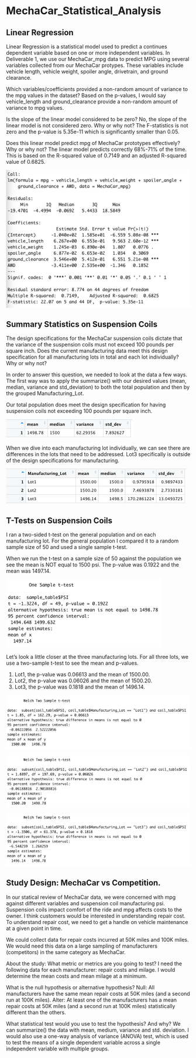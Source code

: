 # MechaCar_Statistical_Analysis

## Linear Regression 

Linear Regression is a statistical model used to predict a continues dependent variable based on one or more independent variables.  In Deliverable 1, we use our MechaCar_mpg data to predict MPG using several variables collected from our MechaCar protypes.  These variables include vehicle length, vehicle weight, spoiler angle, drivetrain, and ground clearance.  

Which variables/coefficients provided a non-random amount of variance to the mpg values in the dataset? Based on the p-values, I would say vehicle_length and ground_clearance provide a non-random amount of variance to mpg values.   

Is the slope of the linear model considered to be zero? No, the slope of the linear model is not considered zero.  Why or why not? The F-statistics is not zero and the p-value is 5.35e-11 which is significantly smaller than 0.05. 

Does this linear model predict mpg of MechaCar prototypes effectively? Why or why not? The linear model predicts correctly 68%-71% of the time.  This is based on the R-squared value of 0.7149 and an adjusted R-squared value of 0.6825.

![image](Linear_Model_Summary.png)



## Summary Statistics on Suspension Coils
The design specifications for the MechaCar suspension coils dictate that the variance of the suspension coils must not exceed 100 pounds per square inch. Does the current manufacturing data meet this design specification for all manufacturing lots in total and each lot individually? Why or why not?

In order to answer this question, we needed to look at the data a few ways.  The first way was to apply the summarize() with our desired values (mean, median, variance and std_deviation) to both the total population and then by the grouped Manufacturing_Lot.

Our total population does meet the design specification for having suspension coils not exceeding 100 pounds per square inch.

![image](total_summary.png)

When we dive into each manufacturing lot individually, we can see there are differences in the lots that need to be addressed.  Lot3 specifically is outside of the design specifications for manufacturing. 

![image](lot_summary.png)

## T-Tests on Suspension Coils

I ran a two-sided t-test on the general population and on each manufacturing lot.  For the general population I compared it to a random sample size of 50 and used a single sample t-test. 

When we run the t-test on a sample size of 50 against the population we see the mean is NOT equal to 1500 psi.  The p-value was 0.1922 and the mean was 1497.14.

![image](t-test.png)

Let’s look a little closer at the three manufacturing lots.  For all three lots, we use a two-sample t-test to see the mean and p-values. 
1.	Lot1, the p-value was 0.06613 and the mean of 1500.00.
2.	Lot2, the p-value was 0.06026 and the mean of 1500.20.
3.	Lot3, the p-value was 0.1818 and the mean of 1496.14.

![image](t-test_Lot1.png)

![image](t-test_Lot2.png)

![image](t-test_Lot3.png)

## Study Design: MechaCar vs Competition.

In our statical review of MechaCar data, we were concerned with mpg against different variables and suspension coil manufacturing psi.  Suspension coils impact comfort of the ride and mpg affects costs to the owner.  I think customers would be interested in understanding repair cost.  To understand repair cost, we need to get a handle on vehicle maintenance at a given point in time.  

We could collect data for repair costs incurred at 50K miles and 100K miles.  We would need this data on a large sampling of manufacturers (competitors) in the same category as MechaCar.  

About the study:
What metric or metrics are you going to test? 
I need the following data for each manufacturer: repair costs and milage.   I would determine the mean costs and mean milage at a minimum. 

What is the null hypothesis or alternative hypothesis?
Null: All manufacturers have the same mean repair costs at 50K miles (and a second run at 100K miles).
Alter: At least one of the manufacturers has a mean repair costs at 50K miles (and a second run at 100K miles) statistically different than the others.

What statistical test would you use to test the hypothesis? And why? We can summarize() the data with mean, medium, variance and std. deviation.   I would also use a one-way analysis of variance (ANOVA) test, which is used to test the means of a single dependent variable across a single independent variable with multiple groups.

